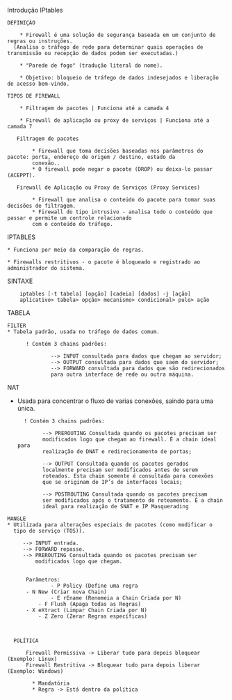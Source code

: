 Introdução IPtables

    DEFINIÇÃO

        * Firewall é uma solução de segurança baseada em um conjunto de regras ou instruções. 
      (Analisa o tráfego de rede para determinar quais operações de transmissão ou recepção de dados podem ser executadas.)

        * "Parede de fogo" (tradução literal do nome).

        * Objetivo: bloqueio de tráfego de dados indesejados e liberação de acesso bem-vindo.

    TIPOS DE FIREWALL

        * Filtragem de pacotes | Funciona até a camada 4

        * Firewall de aplicação ou proxy de serviços | Funciona até a camada 7

       Filtragem de pacotes 

            * Firewall que toma decisões baseadas nos parâmetros do pacote: porta, endereço de origem / destino, estado da 
            conexão..
            * O firewall pode negar o pacote (DROP) ou deixa-lo passar (ACEPPT).

       Firewall de Aplicação ou Proxy de Serviços (Proxy Services)

            * Firewall que analisa o conteúdo do pacote para tomar suas decisões de filtragem.
            * Firewall do tipo intrusivo - analisa todo o conteúdo que passar e permite um controle relacionado 
            com o conteúdo do tráfego.

IPTABLES

    * Funciona por meio da comparação de regras.

    * Firewalls restritivos - o pacote é bloqueado e registrado ao administrador do sistema.

   SINTAXE

        iptables [-t tabela] [opção] [cadeia] [dados] -j [ação]
        aplicativo> tabela> opção> mecanismo> condicional> pulo> ação

TABELA

    FILTER
    * Tabela padrão, usada no tráfego de dados comum. 

          ! Contém 3 chains padrões:
     
                  --> INPUT consultada para dados que chegam ao servidor;
                  --> OUTPUT consultada para dados que saem do servidor;
                  --> FORWARD consultada para dados que são redirecionados
                  para outra interface de rede ou outra máquina.


   NAT
   * Usada para concentrar o fluxo de varias conexões, saindo para
     uma única. 
   
           ! Contém 3 chains padrões:

                 --> PREROUTING Consultada quando os pacotes precisam ser
                 modificados logo que chegam ao firewall. É a chain ideal para
                 realização de DNAT e redirecionamento de portas;

                 --> OUTPUT Consultada quando os pacotes gerados
                 localmente precisam ser modificados antes de serem
                 roteados. Esta chain somente é consultada para conexões
                 que se originam de IP’s de interfaces locais;

                 --> POSTROUTING Consultada quando os pacotes precisam
                 ser modificados após o tratamento de roteamento. É a chain
                 ideal para realização de SNAT e IP Masquerading

    MANGLE
    * Utilizada para alterações especiais de pacotes (como modificar o
      tipo de serviço (TOS)).

		 --> INPUT entrada.
		 --> FORWARD repasse.
		 --> PREROUTING Consultada quando os pacotes precisam ser
		     modificados logo que chegam.

  
          Parâmetros:
                  - P Policy (Define uma regra
		  - N New (Criar nova Chain)
                  - E rEname (Renomeia a Chain Criada por N)
	          - F Flush (Apaga todas as Regras)
		  - X eXtract (Limpar Chain Criada por N)
	          - Z Zero (Zerar Regras específicas)

                                                      

      POLÍTICA

          Firewall Permissiva -> Liberar tudo para depois bloquear (Exemplo: Linux)
          Firewall Restritiva -> Bloquear tudo para depois liberar (Exemplo: Windows)

            * Mandatória
            * Regra -> Está dentro da política

